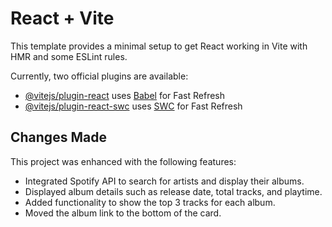# React + Vite

This template provides a minimal setup to get React working in Vite with HMR and some ESLint rules.

Currently, two official plugins are available:

- [@vitejs/plugin-react](https://github.com/vitejs/vite-plugin-react/blob/main/packages/plugin-react/README.md) uses [Babel](https://babeljs.io/) for Fast Refresh
- [@vitejs/plugin-react-swc](https://github.com/vitejs/vite-plugin-react-swc) uses [SWC](https://swc.rs/) for Fast Refresh

## Changes Made

This project was enhanced with the following features:
- Integrated Spotify API to search for artists and display their albums.
- Displayed album details such as release date, total tracks, and playtime.
- Added functionality to show the top 3 tracks for each album.
- Moved the album link to the bottom of the card.

